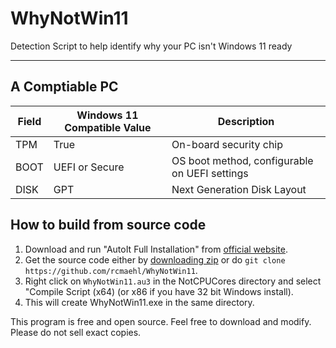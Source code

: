 # WhyNotWin11
Detection Script to help identify why your PC isn't Windows 11 ready

----

## A Comptiable PC
Field|Windows 11 Compatible Value|Description
----|----|----
TPM|True|On-board security chip
BOOT|UEFI or Secure|OS boot method, configurable on UEFI settings
DISK|GPT|Next Generation Disk Layout

## How to build from source code

1. Download and run "AutoIt Full Installation" from [official website](https://www.autoitscript.com/site/autoit/downloads). 
1. Get the source code either by [downloading zip](https://github.com/rcmaehl/WhyNotWin11/archive/master.zip) or do `git clone https://github.com/rcmaehl/WhyNotWin11`.
1. Right click on `WhyNotWin11.au3` in the NotCPUCores directory and select "Compile Script (x64) (or x86 if you have 32 bit Windows install).
1. This will create WhyNotWin11.exe in the same directory.

This program is free and open source. Feel free to download and modify. Please do not sell exact copies.
